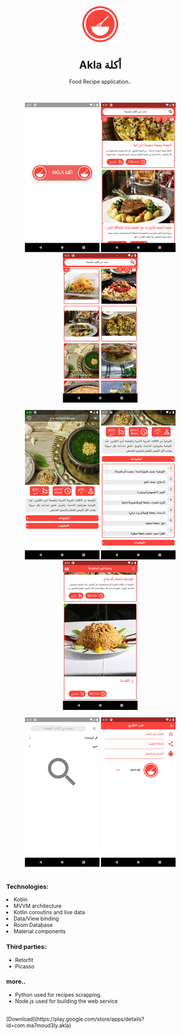 <div align="center">
  <a href="https://play.google.com/store/apps/details?id=com.ma7moud3ly.akla" target="_blank">
    <img src="images/logo.png" alt="drawing" width="100"/>
  </a>

# Akla أكلة  
Food Recipe application..
</div>


<div align="center">
<br>
<br>
<div>
  <img src="images/img1.png" alt="drawing" width="200"/>
  <img src="images/img2.png" alt="drawing" width="200"/>
  <img src="images/img3.png" alt="drawing" width="200"/>
</div>
<br>
<div>
  <img src="images/img4.png" alt="drawing" width="200"/>
  <img src="images/img5.png" alt="drawing" width="200"/>
  <img src="images/img6.png" alt="drawing" width="200"/>
</div>
<br>
<div>
  <img src="images/img7.png" alt="drawing" width="200"/>
  <img src="images/img8.png" alt="drawing" width="200"/>
</div>
<br>


</div><div align="left">
  
### Technologies:
<li>Kotlin</li>
<li>MVVM architecture</li>
<li>Kotlin coroutins and live data</li>
<li>Data/View binding</li>
<li>Room Database</li>
<li>Material components</li>

### Third parties:
- Retorfit
- Picasso

### more..
- Python used for recipes scrapping.
- Node.js used for building the web service

<br>
[Download](https://play.google.com/store/apps/details?id=com.ma7moud3ly.akla)
</div>
